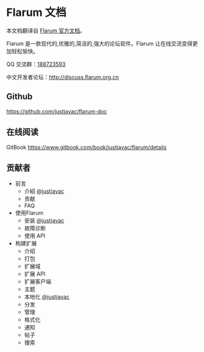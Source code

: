 # Flarum 文档

本文档翻译自 [Flarum 官方文档](http://flarum.org/docs/)。

Flarum 是一款现代的,优雅的,简洁的,强大的论坛软件。Flarum 让在线交流变得更加轻松愉快。

QQ 交流群：<a target="_blank" href="http://shang.qq.com/wpa/qunwpa?idkey=ce16b9ac4b222fce3102c41fcc39048cba045d1d242bc33ed5e845c1166c138a" title="Flarum交流群">188723593</a>

中文开发者论坛：http://discuss.flarum.org.cn

## Github

https://github.com/justjavac/flarum-doc

## 在线阅读

GitBook https://www.gitbook.com/book/justjavac/flarum/details

## 贡献者

* 前言
  * 介紹 [@justjavac](https://github.com/justjavac)
  * 贡献
  * FAQ
* 使用Flarum
  * 安装 [@justjavac](https://github.com/justjavac)
  * 故障诊断
  * 使用 API
* 构建扩展
  * 介绍
  * 打包
  * 扩展域
  * 扩展 API
  * 扩展客户端
  * 主题
  * 本地化 [@justjavac](https://github.com/justjavac)
  * 分发
  * 管理
  * 格式化
  * 通知
  * 帖子
  * 搜索


